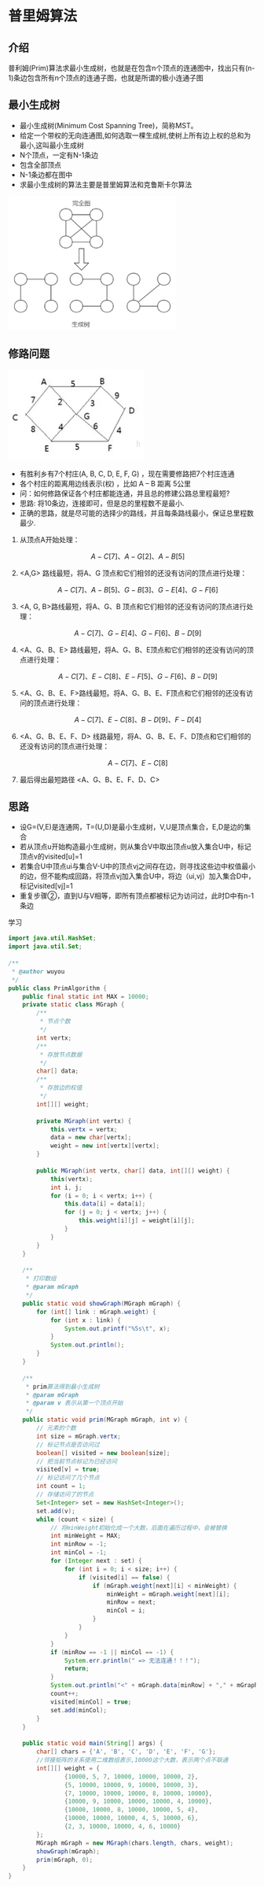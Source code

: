 # 普里姆算法

## 介绍

普利姆(Prim)算法求最小生成树，也就是在包含n个顶点的连通图中，找出只有(n-1)条边包含所有n个顶点的连通子图，也就是所谓的极小连通子图

## 最小生成树

- 最小生成树(Minimum Cost Spanning Tree)，简称MST。
- 给定一个带权的无向连通图,如何选取一棵生成树,使树上所有边上权的总和为最小,这叫最小生成树
- N个顶点，一定有N-1条边
- 包含全部顶点
- N-1条边都在图中
- 求最小生成树的算法主要是普里姆算法和克鲁斯卡尔算法

![](.././doc/66.png)

## 修路问题

![](.././doc/65.png)

- 有胜利乡有7个村庄(A, B, C, D, E, F, G) ，现在需要修路把7个村庄连通
- 各个村庄的距离用边线表示(权) ，比如 A – B 距离 5公里
- 问：如何修路保证各个村庄都能连通，并且总的修建公路总里程最短?
- 思路: 将10条边，连接即可，但是总的里程数不是最小.
- 正确的思路，就是尽可能的选择少的路线，并且每条路线最小，保证总里程数最少.

1. 从顶点A开始处理：

   $$ A-C[7]、A-G[2]、A-B[5] $$

2. <A,G> 路线最短，将A、G 顶点和它们相邻的还没有访问的顶点进行处理：

   $$ A-C[7]、A-B[5]、G-B[3]、G-E[4]、G-F[6] $$

3. <A, G, B>路线最短，将A、G、B 顶点和它们相邻的还没有访问的顶点进行处理：

   $$ A-C[7]、G-E[4]、G-F[6]、B-D[9] $$

4. <A、G、B、E> 路线最短，将A、G、B、E顶点和它们相邻的还没有访问的顶点进行处理：

    $$ A-C[7]、E-C[8]、E-F[5]、G-F[6]、B-D[9] $$ 

5. <A、G、B、E、F>路线最短。将A、G、B、E、F顶点和它们相邻的还没有访问的顶点进行处理：

   $$ A-C[7]、E-C[8]、B-D[9]、F-D[4] $$

6. <A、G、B、E、F、D> 线路最短，将A、G、B、E、F、D顶点和它们相邻的还没有访问的顶点进行处理：

   $$ A-C[7]、E-C[8] $$

7. 最后得出最短路径 <A、G、B、E、F、D、C>

## 思路

- 设G=(V,E)是连通网，T=(U,D)是最小生成树，V,U是顶点集合，E,D是边的集合
- 若从顶点u开始构造最小生成树，则从集合V中取出顶点u放入集合U中，标记顶点v的visited[u]=1
- 若集合U中顶点ui与集合V-U中的顶点vj之间存在边，则寻找这些边中权值最小的边，但不能构成回路，将顶点vj加入集合U中，将边（ui,vj）加入集合D中，标记visited[vj]=1
- 重复步骤②，直到U与V相等，即所有顶点都被标记为访问过，此时D中有n-1条边

学习

```java
import java.util.HashSet;
import java.util.Set;

/**
 * @author wuyou
 */
public class PrimAlgorithm {
    public final static int MAX = 10000;
    private static class MGraph {
        /**
         * 节点个数
         */
        int vertx;
        /**
         * 存放节点数据
         */
        char[] data;
        /**
         * 存放边的权值
         */
        int[][] weight;

        private MGraph(int vertx) {
            this.vertx = vertx;
            data = new char[vertx];
            weight = new int[vertx][vertx];
        }

        public MGraph(int vertx, char[] data, int[][] weight) {
            this(vertx);
            int i, j;
            for (i = 0; i < vertx; i++) {
                this.data[i] = data[i];
                for (j = 0; j < vertx; j++) {
                    this.weight[i][j] = weight[i][j];
                }
            }
        }
    }

    /**
     * 打印数组
     * @param mGraph
     */
    public static void showGraph(MGraph mGraph) {
        for (int[] link : mGraph.weight) {
            for (int x : link) {
                System.out.printf("%5s\t", x);
            }
            System.out.println();
        }
    }

    /**
     * prim算法得到最小生成树
     * @param mGraph
     * @param v 表示从第一个顶点开始
     */
    public static void prim(MGraph mGraph, int v) {
        // 元素的个数
        int size = mGraph.vertx;
        // 标记节点是否访问过
        boolean[] visited = new boolean[size];
        // 把当前节点标记为已经访问
        visited[v] = true;
        // 标记访问了几个节点
        int count = 1;
        // 存储访问了的节点
        Set<Integer> set = new HashSet<Integer>();
        set.add(v);
        while (count < size) {
            // 将minWeight初始化成一个大数，后面在遍历过程中，会被替换
            int minWeight = MAX;
            int minRow = -1;
            int minCol = -1;
            for (Integer next : set) {
                for (int i = 0; i < size; i++) {
                    if (visited[i] == false) {
                        if (mGraph.weight[next][i] < minWeight) {
                            minWeight = mGraph.weight[next][i];
                            minRow = next;
                            minCol = i;
                        }
                    }
                }
            }
            if (minRow == -1 || minCol == -1) {
                System.err.println(" => 无法连通！！！");
                return;
            }
            System.out.println("<" + mGraph.data[minRow] + "," + mGraph.data[minCol] + ">, 权值：" + minWeight);
            count++;
            visited[minCol] = true;
            set.add(minCol);
        }
    }

    public static void main(String[] args) {
        char[] chars = {'A', 'B', 'C', 'D', 'E', 'F', 'G'};
        //邻接矩阵的关系使用二维数组表示,10000这个大数，表示两个点不联通
        int[][] weight = {
                {10000, 5, 7, 10000, 10000, 10000, 2},
                {5, 10000, 10000, 9, 10000, 10000, 3},
                {7, 10000, 10000, 10000, 8, 10000, 10000},
                {10000, 9, 10000, 10000, 10000, 4, 10000},
                {10000, 10000, 8, 10000, 10000, 5, 4},
                {10000, 10000, 10000, 4, 5, 10000, 6},
                {2, 3, 10000, 10000, 4, 6, 10000}
        };
        MGraph mGraph = new MGraph(chars.length, chars, weight);
        showGraph(mGraph);
        prim(mGraph, 0);
    }
}
```


